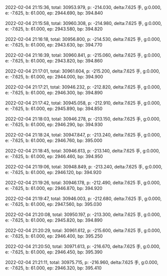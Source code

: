 2022-02-04 21:15:36, total: 30953.979, p: -214.030, delta:7.625 手, g:0.000, e: -7.625, b: 61.000, ep: 2944.690, bp: 394.840

2022-02-04 21:15:58, total: 30960.308, p: -214.980, delta:7.625 手, g:0.000, e: -7.625, b: 61.000, ep: 2943.580, bp: 394.820

2022-02-04 21:16:18, total: 30956.800, p: -214.530, delta:7.625 手, g:0.000, e: -7.625, b: 61.000, ep: 2943.630, bp: 394.770

2022-02-04 21:16:39, total: 30960.841, p: -215.060, delta:7.625 手, g:0.000, e: -7.625, b: 61.000, ep: 2943.820, bp: 394.860

2022-02-04 21:17:01, total: 30961.604, p: -215.200, delta:7.625 手, g:0.000, e: -7.625, b: 61.000, ep: 2944.000, bp: 394.900

2022-02-04 21:17:21, total: 30946.232, p: -212.820, delta:7.625 手, g:0.000, e: -7.625, b: 61.000, ep: 2946.300, bp: 394.890

2022-02-04 21:17:42, total: 30945.058, p: -212.910, delta:7.625 手, g:0.000, e: -7.625, b: 61.000, ep: 2945.890, bp: 394.850

2022-02-04 21:18:03, total: 30946.278, p: -213.150, delta:7.625 手, g:0.000, e: -7.625, b: 61.000, ep: 2946.290, bp: 394.930

2022-02-04 21:18:24, total: 30947.847, p: -213.240, delta:7.625 手, g:0.000, e: -7.625, b: 61.000, ep: 2946.760, bp: 395.000

2022-02-04 21:18:45, total: 30946.613, p: -213.140, delta:7.625 手, g:0.000, e: -7.625, b: 61.000, ep: 2946.460, bp: 394.950

2022-02-04 21:19:06, total: 30948.849, p: -213.240, delta:7.625 手, g:0.000, e: -7.625, b: 61.000, ep: 2946.120, bp: 394.920

2022-02-04 21:19:26, total: 30946.178, p: -212.490, delta:7.625 手, g:0.000, e: -7.625, b: 61.000, ep: 2946.870, bp: 394.920

2022-02-04 21:19:47, total: 30946.003, p: -212.680, delta:7.625 手, g:0.000, e: -7.625, b: 61.000, ep: 2947.560, bp: 395.030

2022-02-04 21:20:08, total: 30950.197, p: -213.300, delta:7.625 手, g:0.000, e: -7.625, b: 61.000, ep: 2945.820, bp: 394.890

2022-02-04 21:20:29, total: 30961.612, p: -215.600, delta:7.625 手, g:0.000, e: -7.625, b: 61.000, ep: 2946.400, bp: 395.250

2022-02-04 21:20:50, total: 30971.613, p: -216.670, delta:7.625 手, g:0.000, e: -7.625, b: 61.000, ep: 2946.450, bp: 395.390

2022-02-04 21:21:11, total: 30975.715, p: -216.960, delta:7.625 手, g:0.000, e: -7.625, b: 61.000, ep: 2946.320, bp: 395.410